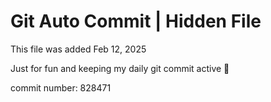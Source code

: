 # Git Auto Commit | Hidden File

This file was added Feb 12, 2025

Just for fun and keeping my daily git commit active 🤪

commit number: 828471

